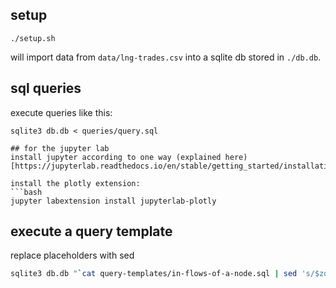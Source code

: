 ## setup
```shell
./setup.sh
```
will import data from ```data/lng-trades.csv``` into a sqlite db stored in ```./db.db```.

## sql queries
execute queries like this: 
``` shell
sqlite3 db.db < queries/query.sql

## for the jupyter lab 
install jupyter according to one way (explained here)[https://jupyterlab.readthedocs.io/en/stable/getting_started/installation.html]

install the plotly extension:
```bash
jupyter labextension install jupyterlab-plotly
```

## execute a query template
replace placeholders with sed
```bash
sqlite3 db.db "`cat query-templates/in-flows-of-a-node.sql | sed 's/$zone/Huelva/g; s/$installation/Huelva/g'`"
```

